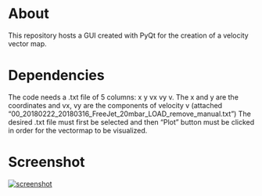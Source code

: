 # About
This repository hosts a GUI created with PyQt  for the creation of a velocity vector map.

# Dependencies
The code needs a .txt file of 5 columns: x y vx vy v. The x and y are the coordinates and vx, vy are the components of velocity v (attached “00_20180222_20180316_FreeJet_20mbar_LOAD_remove_manual.txt”)
The desired .txt file must first be selected and then “Plot” button must be clicked in order for the vectormap to be visualized.

# Screenshot
<a href="https://ibb.co/9WDMnPk"><img src="https://i.ibb.co/3c3J1K9/screenshot.png" alt="screenshot" border="0"></a>



